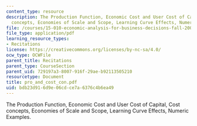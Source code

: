 ```yaml
---
content_type: resource
description: The Production Function, Economic Cost and User Cost of Capital, Cost
  concepts, Economies of Scale and Scope, Learning Curve Effects, Numeric Examples.
file: /courses/15-010-economic-analysis-for-business-decisions-fall-2004/bdb23d916d9e06cdce7a6376c4b6ea49_pro_and_cost_con.pdf
file_type: application/pdf
learning_resource_types:
- Recitations
license: https://creativecommons.org/licenses/by-nc-sa/4.0/
ocw_type: OCWFile
parent_title: Recitations
parent_type: CourseSection
parent_uid: 729197a3-8007-916f-29ae-b92113505210
resourcetype: Document
title: pro_and_cost_con.pdf
uid: bdb23d91-6d9e-06cd-ce7a-6376c4b6ea49
---
```

The Production Function, Economic Cost and User Cost of Capital, Cost concepts, Economies of Scale and Scope, Learning Curve Effects, Numeric Examples.